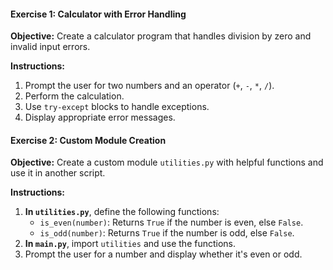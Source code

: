#### **Exercise 1: Calculator with Error Handling**

**Objective:** Create a calculator program that handles division by zero and invalid input errors.

**Instructions:**

1. Prompt the user for two numbers and an operator (`+`, `-`, `*`, `/`).
2. Perform the calculation.
3. Use `try-except` blocks to handle exceptions.
4. Display appropriate error messages.


#### **Exercise 2: Custom Module Creation**

**Objective:** Create a custom module `utilities.py` with helpful functions and use it in another script.

**Instructions:**

1. **In `utilities.py`**, define the following functions:
   - `is_even(number)`: Returns `True` if the number is even, else `False`.
   - `is_odd(number)`: Returns `True` if the number is odd, else `False`.
2. **In `main.py`**, import `utilities` and use the functions.
3. Prompt the user for a number and display whether it's even or odd.
